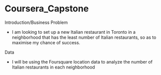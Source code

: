 # Coursera_Capstone

Introduction/Business Problem
- I am looking to set up a new Italian restaurant in Toronto in a neighborhood that has the least number of Italian restaurants, so as to maximise my chance of success.

Data
- I will be using the Foursquare location data to analyze the number of Italian restaurants in each neighborhood
